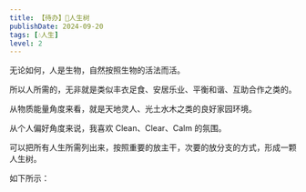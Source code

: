 ```yaml
---
title: 【待办】🌳人生树
publishDate: 2024-09-20
tags: [💧人生]
level: 2
---
```


无论如何，人是生物，自然按照生物的活法而活。

所以人所需的，无非就是类似丰衣足食、安居乐业、平衡和谐、互助合作之类的。

从物质能量角度来看，就是天地灵人、光土水木之类的良好家园环境。

从个人偏好角度来说，我喜欢 Clean、Clear、Calm 的氛围。

可以把所有人生所需列出来，按照重要的放主干，次要的放分支的方式，形成一颗人生树。

如下所示：
